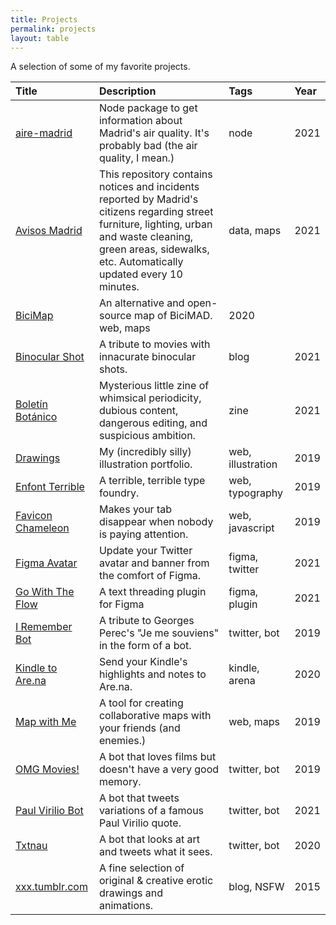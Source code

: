 ```yaml
---
title: Projects
permalink: projects
layout: table
---
```

A selection of some of my favorite projects.

| Title | Description | Tags | Year |
|:-------|:-------|:---- |:-----|
|[aire-madrid](https://github.com/javierarce/aire-madrid)| Node package to get information about Madrid's air quality. It's probably bad (the air quality, I mean.)| node| 2021 |
|[Avisos Madrid](https://github.com/javierarce/avisos-madrid)| This repository contains notices and incidents reported by Madrid's citizens regarding street furniture, lighting, urban and waste cleaning, green areas, sidewalks, etc. Automatically updated every 10 minutes.| data, maps | 2021 |
|[BiciMap](https://bicimap.javierarce.com/)| An alternative and open-source map of BiciMAD. web, maps | 2020 |
|[Binocular Shot](https://binocularshot.tumblr.com)| A tribute to movies with innacurate binocular shots.| blog | 2021 |
|[Boletín Botánico](https://boletin-botanico.com)| Mysterious little zine of whimsical periodicity, dubious content, dangerous editing, and suspicious ambition.| zine | 2021 |
|[Drawings](https://drawings.javierarce.com)| My (incredibly silly) illustration portfolio.| web, illustration | 2019 |
|[Enfont Terrible](https://enfont.javierarce.com)| A terrible, terrible type foundry.| web, typography | 2019 |
|[Favicon Chameleon](https://github.com/javierarce/favicon-chameleon)| Makes your tab disappear when nobody is paying attention.| web, javascript | 2019 |
|[Figma Avatar](https://github.com/javierarce/figma-avatar)| Update your Twitter avatar and banner from the comfort of Figma.| figma, twitter | 2021 |
|[Go With The Flow](https://twitter.com/javier/status/1383022713179152385)| A text threading plugin for Figma | figma, plugin | 2021 |
|[I Remember Bot](https://twitter.com/irememberbot)| A tribute to Georges Perec's "Je me souviens" in the form of a bot.| twitter, bot | 2019 |
|[Kindle to Are.na](https://arena.javierarce.com/)| Send your Kindle's highlights and notes to Are.na.| kindle, arena | 2020 |
|[Map with Me](https://mapwithme.world)| A tool for creating collaborative maps with your friends (and enemies.)| web, maps | 2019 | 
|[OMG Movies!](https://twitter.com/omg_movies)| A bot that loves films but doesn't have a very good memory.| twitter, bot | 2019 |
|[Paul Virilio Bot](https://twitter.com/viriliobot)| A bot that tweets variations of a famous Paul Virilio quote.| twitter, bot | 2021 |
|[Txtnau](https://twitter.com/txtnau)| A bot that looks at art and tweets what it sees.| twitter, bot | 2020 |
|[xxx.tumblr.com](https://xxx.tumblr.com)| A fine selection of original & creative erotic drawings and animations.| blog, NSFW | 2015 |

